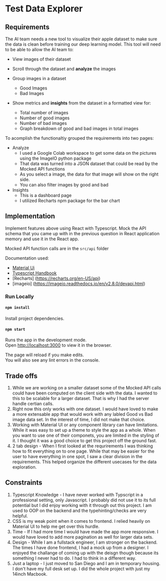 
# Test Data Explorer

## Requirements
The AI team needs a new tool to visualize their apple dataset to make sure the data is clean
before training our deep learning model. This tool will need to be able to allow the AI team to:
* View images of their dataset
* Scroll through the dataset and **analyze** the images
* Group images in a dataset
  * Good Images
  * Bad Images

* Show metrics and **insights** from the dataset in a formatted view for:
  * Total number of images
  * Number of good images
  * Number of bad images
  * Graph breakdown of good and bad images in total images

To acomplish the functionaltiy grouped the requirements into two pages:
* Analyze
  * I used a Google Colab workspace to get some data on the pictures using the ImageIO python package
  * That data was turned into a JSON dataset that could be read by the Mocked API functions
  * As you select a image, the data for that image will show on the right side.
  * You can also filter images by good and bad
* Insights
  * This is a dashboard page
  * I utilized Recharts npm package for the bar chart


## Implementation
Implement features above using React with Typescript. Mock the API schema that you came up
with in the previous question in React application memory and use it in the React app.

Mocked API function calls are in the `src/api` folder

Documentation used:
* [Material Ui](https://mui.com)
* [Typescript Handbook](https://www.typescriptlang.org/docs/handbook/)
* [Recharts] (https://recharts.org/en-US/api)
* [imageio] (https://imageio.readthedocs.io/en/v2.8.0/devapi.html)

### Run Locally

#### `npm install`

Install project dependencies.

#### `npm start`

Runs the app in the development mode.\
Open [http://localhost:3000](http://localhost:3000) to view it in the browser.

The page will reload if you make edits.\
You will also see any lint errors in the console.

## Trade offs
1. While we are working on a smaller dataset some of the Mocked API calls could have been computed on the client side with the data. I wanted to this to be scalable for a larger dataset. That is why I had the server handle certian calls.
2. Right now this only works with one dataset. I would have loved to make a more extensable app that would work with any labled Good vs Bad image data set. In the interest of time, I did not make that choice.
3. Working with Material UI or any component library can have limitations. While it was easy to set up a theme to style the app as a whole. When you want to use one of their componets, you are limited in the styling of it. I thought it was a good choice to get this project off the ground fast.
4. 2 tab design - When I first looked at the requrirements I was thinking how to fit everything on to one page. While that may be easier for the user to have everything in one spot, I saw a clear division in the requirements. This helped organize the different usecases for the data exploration.

## Constraints
1. Typescript Knowledge - I have never worked with Typscript in a professional setting, only Javascript. I probably did not use it to its full potential but I did enjoy working with it through out this project. I am used to OOP on the backend and the typehinting/checks are very helpful.
2. CSS is my weak point when it comes to frontend. I relied heavily on  Material UI to help me get over this hurdle.
3. Time - If I had more time I would have made the app more responsive. I would have loved to add more pagination as well for larger data sets.
4. Design - While I am a fullstack engineer, I am stronger on the backend. The times I have done frontend, I had a mock up from a designer. I enjoyed the challange of coming up with the deisgn though because its something I never had to do. I had to think in a different way.
5. Just a laptop - I just moved to San Diego and I am in temporary housing. I don't have my full desk set up. I did the whole project with just my 14inch Macbook.